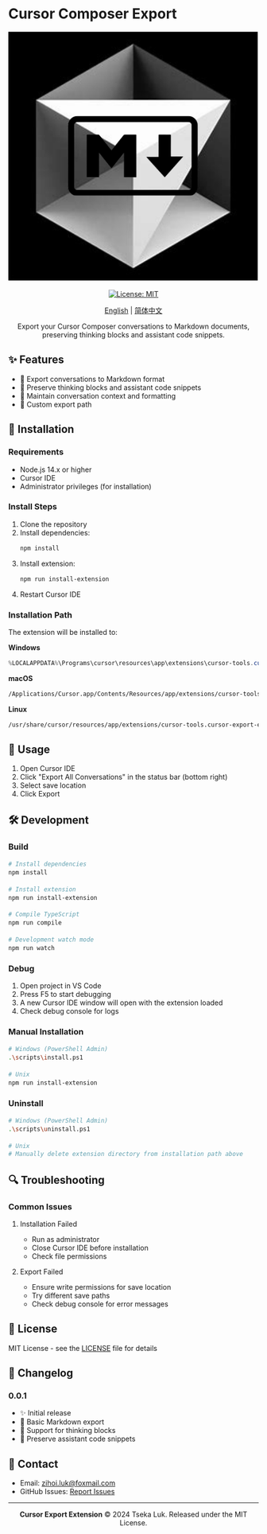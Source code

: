 # Cursor Composer Export

<div align="center">

![Logo](assets/ix10tn-logo.svg)

[![License: MIT](https://img.shields.io/badge/License-MIT-yellow.svg)](https://opensource.org/licenses/MIT)

[English](README_en.md) | [简体中文](README.md)

Export your Cursor Composer conversations to Markdown documents, preserving thinking blocks and assistant code snippets.

</div>

## ✨ Features

- 📝 Export conversations to Markdown format
- 💭 Preserve thinking blocks and assistant code snippets
- 🔄 Maintain conversation context and formatting
- 📂 Custom export path

## 🚀 Installation

### Requirements

- Node.js 14.x or higher
- Cursor IDE
- Administrator privileges (for installation)

### Install Steps

1. Clone the repository
2. Install dependencies:
   ```bash
   npm install
   ```
3. Install extension:
   ```bash
   npm run install-extension
   ```
4. Restart Cursor IDE

### Installation Path

The extension will be installed to:

**Windows**

```powershell
%LOCALAPPDATA%\Programs\cursor\resources\app\extensions\cursor-tools.cursor-export-extension-0.0.1\
```

**macOS**

```bash
/Applications/Cursor.app/Contents/Resources/app/extensions/cursor-tools.cursor-export-extension-0.0.1/
```

**Linux**

```bash
/usr/share/cursor/resources/app/extensions/cursor-tools.cursor-export-extension-0.0.1/
```

## 💫 Usage

1. Open Cursor IDE
2. Click "Export All Conversations" in the status bar (bottom right)
3. Select save location
4. Click Export

## 🛠️ Development

### Build

```bash
# Install dependencies
npm install

# Install extension
npm run install-extension

# Compile TypeScript
npm run compile

# Development watch mode
npm run watch
```

### Debug

1. Open project in VS Code
2. Press F5 to start debugging
3. A new Cursor IDE window will open with the extension loaded
4. Check debug console for logs

### Manual Installation

```bash
# Windows (PowerShell Admin)
.\scripts\install.ps1

# Unix
npm run install-extension
```

### Uninstall

```bash
# Windows (PowerShell Admin)
.\scripts\uninstall.ps1

# Unix
# Manually delete extension directory from installation path above
```

## 🔍 Troubleshooting

### Common Issues

1. Installation Failed

   - Run as administrator
   - Close Cursor IDE before installation
   - Check file permissions
2. Export Failed

   - Ensure write permissions for save location
   - Try different save paths
   - Check debug console for error messages

## 📄 License

MIT License - see the [LICENSE](LICENSE) file for details

## 🌟 Changelog

### 0.0.1

- ✨ Initial release
- 📝 Basic Markdown export
- 💭 Support for thinking blocks
- 🔄 Preserve assistant code snippets

## 👥 Contact

- Email: zihoi.luk@foxmail.com
- GitHub Issues: [Report Issues](https://github.com/TsekaLuk/Cursor-export-extension/issues)

---

<div align="center">

**Cursor Export Extension** © 2024 Tseka Luk. Released under the MIT License.

</div>

